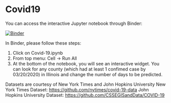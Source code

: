 # Covid19

You can access the interactive Jupyter notebook through Binder:

[![Binder](https://mybinder.org/badge_logo.svg)](https://mybinder.org/v2/gh/yagizolmez/Covid19/master)

In Binder, please follow these steps:
  1. Click on Covid-19.ipynb
  2. From top menu:
     Cell -> Run All
  3. At the bottom of the notebook, you will see an interactive widget. You can look for any county (which had at least 1 confimed case by 03/20/2020) in Illinois and change the number of days to be predicted.

Datasets are courtesy of New York Times and John Hopkins University
New York Times Dataset: https://github.com/nytimes/covid-19-data
John Hopkins University Dataset: https://github.com/CSSEGISandData/COVID-19
